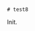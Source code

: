                                                                                                                                                                                                                                                                                                                                                                                                  # test8

Init.
